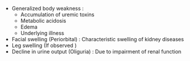 - Generalized body weakness :
	- Accumulation of uremic toxins
	- Metabolic acidosis
	- Edema
	- Underlying illness
- Facial swelling (Periorbital) : Characteristic swelling of kidney diseases
- Leg swelling (If observed )
- Decline in urine output (Oliguria) : Due to impairment of renal function